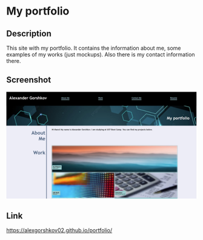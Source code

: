 # My portfolio

## Description

This site with my portfolio. It contains the information about me, some examples of my works (just mockups). Also there is my contact information there.

## Screenshot
![Screenshot](./misc/screenshot.jpg?raw=true)

## Link
https://alexgorshkov02.github.io/portfolio/
